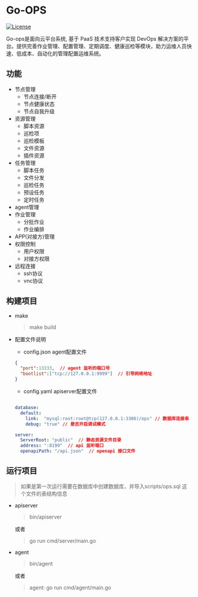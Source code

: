 # Go-OPS

[![License](https://img.shields.io/badge/License-Apache%202.0-blue.svg)](https://opensource.org/licenses/Apache-2.0)

Go-ops是面向云平台系统, 基于 PaaS 技术支持客户实现 DevOps 解决方案的平台。提供完善作业管理、配置管理、定期调度、健康巡检等模块，助力运维人员快速、低成本、自动化的管理配置运维系统。



## 功能
 - 节点管理
   - 节点连接/断开
   - 节点健康状态
   - 节点自我升级
 - 资源管理
    - 脚本资源
    - 巡检项
    - 巡检模板
    - 文件资源
    - 插件资源
 - 任务管理
   - 脚本任务
   - 文件分发
   - 巡检任务
   - 预设任务
   - 定时任务
 - agent管理
 - 作业管理
    - 分批作业
    - 作业编排
 - APP(对接方)管理
 - 权限控制
   - 用户权限
   - 对接方权限
 - 远程连接
   - ssh协议
   - vnc协议


## 构建项目

- make
  
  > make build



- 配置文件说明
  - config.json  agent配置文件
  ```json
  {
    "port":13333,  // agent 监听的端口号
    "bootlist":["tcp://127.0.0.1:9999"]  // 引导网络地址
  }
  ```
  - config.yaml  apiserver配置文件
  
  ```yaml

  database:
    default:
      link:  "mysql:root:root@tcp(127.0.0.1:3306)/ops" // 数据库连接串
      debug: "true" // 是否开启调试模式

  server:
    ServerRoot: "public"  // 静态资源文件目录
    address: ":8199"  // api 监听端口
    openapiPath: "/api.json"  // openapi 接口文件
  ```


## 运行项目

> 如果是第一次运行需要在数据库中创建数据库，并导入scripts/ops.sql  这个文件的表结构信息

- apiserver
  > bin/apiserver

  或者
  >  go run cmd/server/main.go

- agent
  > bin/agent
  
  或者
  > agent: go run cmd/agent/main.go

